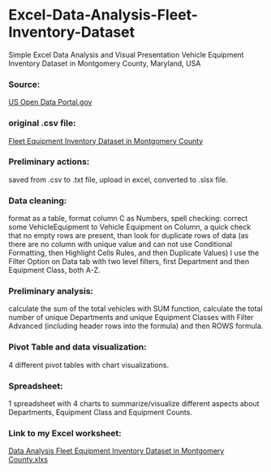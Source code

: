 # Excel-Data-Analysis-Fleet-Inventory-Dataset
Simple Excel Data Analysis and Visual Presentation Vehicle Equipment Inventory Dataset in Montgomery County, Maryland, USA

### Source:
[US Open Data Portal.gov](https://data.world/datagov-us)

### original .csv file:
[Fleet Equipment Inventory Dataset in Montgomery County](https://data.world/montgomery-county-of-maryland/1f06ef22-f2db-433c-b589-59afcab814ce)

### Preliminary actions: 
saved from .csv to .txt file, upload in excel, converted to .slsx file.
### Data cleaning: 
format as a table, 
format column C as Numbers, 
spell checking: correct some VehicleEquipment to Vehicle Equipment on Column,
a quick check that no empty rows are present, 
than look for duplicate rows of data (as there are no column with unique value and can not use Conditional Formatting, then Highlight Cells Rules, and then Duplicate Values) I use the Filter Option on Data tab with two level filters, first Department and then Equipment Class, both A-Z.
### Preliminary analysis: 
calculate the sum of the total vehicles with SUM function,
calculate the total number of unique Departments and unique Equipment Classes with Filter Advanced (including header rows into the formula) and then ROWS formula.
### Pivot Table and data visualization: 
4 different pivot tables with chart visualizations.
### Spreadsheet: 
1 spreadsheet with 4 charts to summarize/visualize different aspects about Departments, Equipment Class and Equipment Counts.

### Link to my Excel worksheet:
[Data Analysis Fleet Equipment Inventory Dataset in Montgomery County.xlxs](https://onedrive.live.com/view.aspx?resid=5BBAC36967FA3E3C!19651&ithint=file%2cxlsx&authkey=!AC6OIdWW0-vKoaQ)

